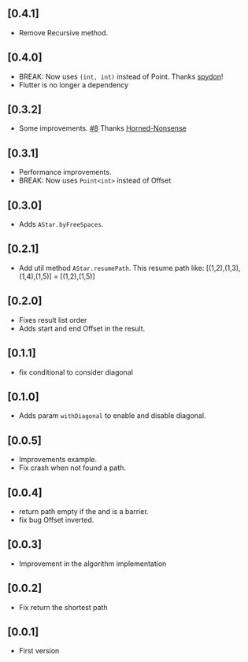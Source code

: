 ## [0.4.1]
* Remove Recursive method.

## [0.4.0]
* BREAK: Now uses `(int, int)` instead of Point. Thanks [spydon](https://github.com/spydon)!
* Flutter is no longer a dependency

## [0.3.2]
* Some improvements. [#8](https://github.com/RafaelBarbosatec/a_star/pull/8) Thanks [Horned-Nonsense](https://github.com/Horned-Nonsense)

## [0.3.1]
* Performance improvements.
* BREAK: Now uses `Point<int>` instead of Offset

## [0.3.0]
* Adds `AStar.byFreeSpaces`.

## [0.2.1]
* Add util method `AStar.resumePath`. This resume path like: [(1,2),(1,3),(1,4),(1,5)] = [(1,2),(1,5)]

## [0.2.0]
* Fixes result list order
* Adds start and end Offset in the result.

## [0.1.1]
* fix conditional to consider diagonal

## [0.1.0]
* Adds param `withDiagonal` to enable and disable diagonal.

## [0.0.5]

* Improvements example.
* Fix crash when not found a path.

## [0.0.4]

* return path empty if the and is a barrier.
* fix bug Offset inverted.

## [0.0.3]

* Improvement in the algorithm implementation

## [0.0.2]

* Fix return the shortest path

## [0.0.1]

* First version

